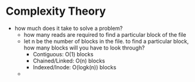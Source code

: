 # Complexity Theory
- how much does it take to solve a problem?
	- how many reads are required to find a particular block of the file
	- let n be the number of blocks in the file. to find a particular block, how many blocks will you have to look through?
		- Contiguous: O(1) blocks
		- Chained/Linked: O(n) blocks
		- Indexed/Inode: O(logk(n)) blocks
	- 